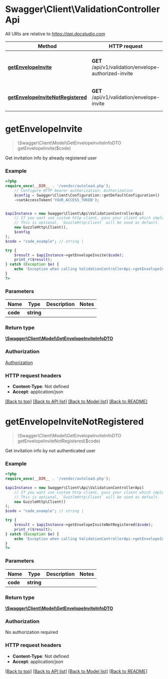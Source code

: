 # Swagger\Client\ValidationControllerApi

All URIs are relative to *https://api.docstudio.com*

Method | HTTP request | Description
------------- | ------------- | -------------
[**getEnvelopeInvite**](ValidationControllerApi.md#getenvelopeinvite) | **GET** /api/v1/validation/envelope-authorized-invite | Get invitation info by already registered user
[**getEnvelopeInviteNotRegistered**](ValidationControllerApi.md#getenvelopeinvitenotregistered) | **GET** /api/v1/validation/envelope-invite | Get invitation info by not authenticated user

# **getEnvelopeInvite**
> \Swagger\Client\Model\GetEnvelopeInviteInfoDTO getEnvelopeInvite($code)

Get invitation info by already registered user

### Example
```php
<?php
require_once(__DIR__ . '/vendor/autoload.php');
    // Configure HTTP bearer authorization: Authorization
    $config = Swagger\Client\Configuration::getDefaultConfiguration()
    ->setAccessToken('YOUR_ACCESS_TOKEN');


$apiInstance = new Swagger\Client\Api\ValidationControllerApi(
    // If you want use custom http client, pass your client which implements `GuzzleHttp\ClientInterface`.
    // This is optional, `GuzzleHttp\Client` will be used as default.
    new GuzzleHttp\Client(),
    $config
);
$code = "code_example"; // string | 

try {
    $result = $apiInstance->getEnvelopeInvite($code);
    print_r($result);
} catch (Exception $e) {
    echo 'Exception when calling ValidationControllerApi->getEnvelopeInvite: ', $e->getMessage(), PHP_EOL;
}
?>
```

### Parameters

Name | Type | Description  | Notes
------------- | ------------- | ------------- | -------------
 **code** | **string**|  |

### Return type

[**\Swagger\Client\Model\GetEnvelopeInviteInfoDTO**](../Model/GetEnvelopeInviteInfoDTO.md)

### Authorization

[Authorization](../../README.md#Authorization)

### HTTP request headers

 - **Content-Type**: Not defined
 - **Accept**: application/json

[[Back to top]](#) [[Back to API list]](../../README.md#documentation-for-api-endpoints) [[Back to Model list]](../../README.md#documentation-for-models) [[Back to README]](../../README.md)

# **getEnvelopeInviteNotRegistered**
> \Swagger\Client\Model\GetEnvelopeInviteInfoDTO getEnvelopeInviteNotRegistered($code)

Get invitation info by not authenticated user

### Example
```php
<?php
require_once(__DIR__ . '/vendor/autoload.php');

$apiInstance = new Swagger\Client\Api\ValidationControllerApi(
    // If you want use custom http client, pass your client which implements `GuzzleHttp\ClientInterface`.
    // This is optional, `GuzzleHttp\Client` will be used as default.
    new GuzzleHttp\Client()
);
$code = "code_example"; // string | 

try {
    $result = $apiInstance->getEnvelopeInviteNotRegistered($code);
    print_r($result);
} catch (Exception $e) {
    echo 'Exception when calling ValidationControllerApi->getEnvelopeInviteNotRegistered: ', $e->getMessage(), PHP_EOL;
}
?>
```

### Parameters

Name | Type | Description  | Notes
------------- | ------------- | ------------- | -------------
 **code** | **string**|  |

### Return type

[**\Swagger\Client\Model\GetEnvelopeInviteInfoDTO**](../Model/GetEnvelopeInviteInfoDTO.md)

### Authorization

No authorization required

### HTTP request headers

 - **Content-Type**: Not defined
 - **Accept**: application/json

[[Back to top]](#) [[Back to API list]](../../README.md#documentation-for-api-endpoints) [[Back to Model list]](../../README.md#documentation-for-models) [[Back to README]](../../README.md)

